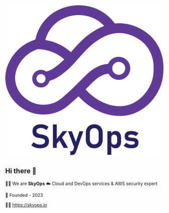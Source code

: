 
![We are SkyOps](skyops.png)

## Hi there 👋
🙋‍♀️ We are __SkyOps__ ☁️ Cloud and DevOps services & AWS security expert

🌈 Founded - 2023

👩‍💻 https://skyops.io

